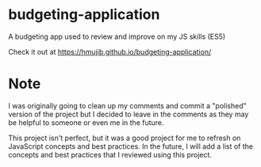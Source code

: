 # budgeting-application
A budgeting app used to review and improve on my JS skills (ES5)

Check it out at https://hmujib.github.io/budgeting-application/

# Note
I was originally going to clean up my comments and commit a "polished" version of the project but I decided to leave in the comments as they may be helpful to someone or even me in the future. 

This project isn't perfect, but it was a good project for me to refresh on JavaScript concepts and best practices. In the future, I will add a list of the concepts and best practices that I reviewed using this project.
